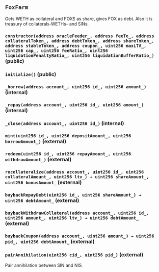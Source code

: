 ## `FoxFarm`

Gets WETH as collateral and FOXS as share, gives FOX as debt.
Also it is treasury of collaterals-WETHs- and SINs.




### `constructor(address oracleFeeder_, address feeTo_, address collateralToken_, address debtToken_, address shareToken_, address stableToken_, address coupon_, uint256 maxLTV_, uint256 cap_, uint256 feeRatio_, uint256 liquidationPenaltyRatio_, uint256 liquidationBufferRatio_)` (public)





### `initialize()` (public)





### `_borrow(address account_, uint256 id_, uint256 amount_)` (internal)





### `_repay(address account_, uint256 id_, uint256 amount_)` (internal)





### `_close(address account_, uint256 id_)` (internal)





### `mint(uint256 id_, uint256 depositAmount_, uint256 borrowAmount_)` (external)





### `redeem(uint256 id_, uint256 repayAmount_, uint256 withdrawAmount_)` (external)





### `recollateralize(address account_, uint256 id_, uint256 collateralAmount_, uint256 ltv_) → uint256 shareAmount_, uint256 bonusAmount_` (external)





### `buybackRepayDebt(uint256 id_, uint256 shareAmount_) → uint256 debtAmount_` (external)





### `buybackWithdrawCollateral(address account_, uint256 id_, uint256 amount_, uint256 ltv_) → uint256 debtAmount_` (external)





### `buybackCoupon(address account_, uint256 amount_) → uint256 pid_, uint256 debtAmount_` (external)





### `pairAnnihilation(uint256 cid_, uint256 pid_)` (external)

Pair annihilation between SIN and NIS.




